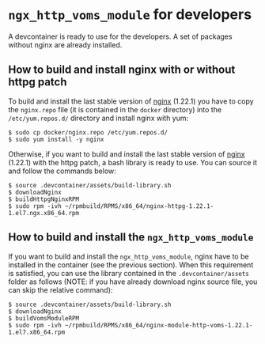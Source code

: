 # `ngx_http_voms_module` for developers

A devcontainer is ready to use for the developers. A set of packages without nginx are already installed.

## How to build and install nginx with or without httpg patch

To build and install the last stable version of [nginx](http://nginx.org/en/download.html) (1.22.1) you have to copy the ```nginx.repo``` file (it is contained in the ```docker``` directory) into the ```/etc/yum.repos.d/``` directory and install nginx with yum:

```shell
$ sudo cp docker/nginx.repo /etc/yum.repos.d/
$ sudo yum install -y nginx
```

Otherwise, if you want to build and install the last stable version of [nginx](http://nginx.org/en/download.html) (1.22.1) with the httpg patch, a bash library is ready to use. You can source it and follow the commands below:

```shell
$ source .devcontainer/assets/build-library.sh
$ downloadNginx
$ buildHttpgNginxRPM
$ sudo rpm -ivh ~/rpmbuild/RPMS/x86_64/nginx-httpg-1.22.1-1.el7.ngx.x86_64.rpm
```

## How to build and install the `ngx_http_voms_module`

If you want to build and install the `ngx_http_voms_module`, nginx have to be installed in the container (see the previous section). When this requirement is satisfied, you can use the library contained in the ```.devcontainer/assets``` folder as follows (NOTE: if you have already download nginx source file, you can skip the relative command):

```shell
$ source .devcontainer/assets/build-library.sh
$ downloadNginx
$ buildVomsModuleRPM
$ sudo rpm -ivh ~/rpmbuild/RPMS/x86_64/nginx-module-http-voms-1.22.1-1.el7.x86_64.rpm
```
